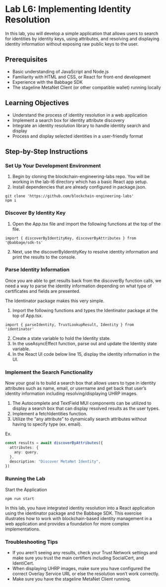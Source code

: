 # Lab L6: Implementing Identity Resolution

In this lab, you will develop a simple application that allows users to search for identities by identity keys, using attributes, and resolving and displaying identity information without exposing raw public keys to the user.

## Prerequisites
- Basic understanding of JavaScript and Node.js
- Familiarity with HTML and CSS, or React for front-end development
- Experience with the Babbage SDK
- The stageline MetaNet Client (or other compatible wallet) running locally

## Learning Objectives
- Understand the process of identity resolution in a web application
- Implement a search box for identity attribute discovery
- Integrate an identity resolution library to handle identity search and display
- Process and display selected identities in a user-friendly format

## Step-by-Step Instructions

### Set Up Your Development Environment
1. Begin by cloning the blockchain-engineering-labs repo. You will be working in the lab-l6 directory which has a basic React app setup.
2. Install dependencies that are already configured in package.json.

```
git clone 'https://github.com/blockchain-engineering-labs'
npm i
```

### Discover By Identity Key
1. Open the App.tsx file and import the following functions at the top of the file.
```
import { discoverByIdentityKey, discoverByAttributes } from '@babbage/sdk-ts'
```
2. Next, use the discoverByIdentityKey to resolve identity information and print the results to the console.

### Parse Identity Information
Once you are able to get results back from the discoverBy function calls, we need a way to parse the identity information depending on what type of certificates and fields are presented.

The Identinator package makes this very simple. 
1. Import the following functions and types the Identinator package at the top of App.tsx.
```
import { parseIdentity, TrustLookupResult, Identity } from 'identinator'
```
2. Create a state variable to hold the Identity state.
3. In the useAsyncEffect function, parse out and update the Identity state variable.
4. In the React UI code below line 15, display the identity information in the UI.

### Implement the Search Functionality
Now your goal is to build a search box that allows users to type in identity attributes such as name, email, or username and get back that user’s identity information including resolving/displaying UHRP images.

1. The Autocomplete and TextField MUI components can be utilized to display a search box that can display resolved results as the user types.
2. Implement a fetchIdentities function.
3. Utilize the “any attribute” to dynamically search attributes without having to specify type (ex. email).

Ex.
```ts
const results = await discoverByAttributes({
  attributes: {
    any: query,
  },
  description: "Discover MetaNet Identity",
})
```

### Running the Lab
Start the Application

```
npm run start
```

In this lab, you have integrated identity resolution into a React application using the identinator package and the Babbage SDK. This exercise illustrates how to work with blockchain-based identity management in a web application and provides a foundation for more complex implementations.

### Troubleshooting Tips
- If you aren’t seeing any results, check your Trust Network settings and make sure you trust the main certifiers including SocialCert, and IdentiCert.
- When displaying UHRP images, make sure you have configured the correct Overlay Service URL or else the resolution won’t work correctly.
- Make sure you have the stageline MetaNet Client running.
